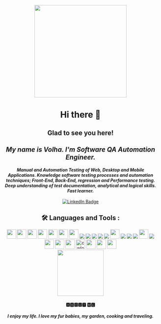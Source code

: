 <div align="center">
<div id="header" align="center">
   <img src="https://camo.githubusercontent.com/b70081ec9c6d16a35bf18610619030bfc810cda3118051cf75ace93700e233c1/68747470733a2f2f63646e2e6472696262626c652e636f6d2f75736572732f313336343032392f73637265656e73686f74732f31363039333236382f6d656469612f36386538326137666234393034363134613930363664366235343063313462322e676966" width="300"/>
</div>

  
# Hi there 👋
<div align="center">
   
## Glad to see you here!
  <div align="center">
  
## ***My name is Volha. I'm Software QA Automation Engineer.***
  <div align="center">
     
#### ***Manual and Automation Testing of Web, Desktop and Mobile Applications. Knowledge software testing processes and automation techniques; Front-End, Back-End, regression and Performance testing. Deep understanding of test documentation, analytical and logical skills. Fast learner.***
<div align="center">



<div id="badges">
  <a href="https://www.linkedin.com/in/volha-bratuhin">
    <img src="https://img.shields.io/badge/LinkedIn-blue?style=for-the-badge&logo=linkedin&logoColor=white" alt="LinkedIn Badge"/>
  </a>


## :hammer_and_wrench: Languages and Tools :
<div align="center">

<div>
<img src="https://img.shields.io/badge/Google_chrome-4285F4?style=for-the-badge&logo=Google-chrome&logoColor=white" height="30" /> 
<img src="https://img.shields.io/badge/Firefox_Browser-FF7139?style=for-the-badge&logo=Firefox-Browser&logoColor=white" height="30" />
<img src="https://img.shields.io/badge/Microsoft_Edge-0078D7?style=for-the-badge&logo=Microsoft-edge&logoColor=white" height="30" />
<img src="https://img.shields.io/badge/Safari-FF1B2D?style=for-the-badge&logo=Safari&logoColor=white" height="30" />
<img src="https://img.shields.io/badge/Android-3DDC84?style=for-the-badge&logo=android&logoColor=white" height="30" /> 
<img src="https://img.shields.io/badge/Windows-0078D6?style=for-the-badge&logo=windows&logoColor=white" height="30" /> 
<img src="https://img.shields.io/badge/iOS-000000?style=for-the-badge&logo=ios&logoColor=white" height="30" />
<img src="https://img.shields.io/badge/JavaScript-323330?style=for-the-badge&logo=javascript&logoColor=F7DF1E">
<img src="https://img.shields.io/badge/Python-FFD43B?style=for-the-badge&logo=python&logoColor=blue">
<img src="https://img.shields.io/badge/MySQL-005C84?style=for-the-badge&logo=mysql&logoColor=white">
<img src="https://img.shields.io/badge/Postman-FF6C37?style=for-the-badge&logo=Postman&logoColor=white"> 
<img src="https://img.shields.io/badge/GIT-E44C30?style=for-the-badge&logo=git&logoColor=white">
<img src="https://img.shields.io/badge/GitHub-100000?style=for-the-badge&logo=github&logoColor=white" height="30" />
<img src="https://img.shields.io/badge/Jira-0052CC?style=for-the-badge&logo=Jira&logoColor=white">
<img src="https://img.shields.io/badge/PyCharm-000000.svg?&style=for-the-badge&logo=PyCharm&logoColor=white">
<img src="https://img.shields.io/badge/Selenium%20WebDriver-1572B6?style=for-the-badge&logo=Selenium&logoColor=white">
<img src="https://img.shields.io/badge/Selenium-43B02A?style=for-the-badge&logo=Selenium&logoColor=white" height="30" />
<img src="https://img.shields.io/badge/WebStorm-007ACC?style=for-the-badge&logo=WebStorm&logoColor=white">
<img src="https://img.shields.io/badge/Selenium-43B02A?style=for-the-badge&logo=Selenium&logoColor=white" height="30" />
<img src="https://img.shields.io/badge/windows%20terminal-4D4D4D?style=for-the-badge&logo=windows%20terminal&logoColor=white" height="30" /> 
<img src="https://img.shields.io/badge/Node.js-339933?style=for-the-badge&logo=nodedotjs&logoColor=white" height="30" /> 
<img src="https://img.shields.io/badge/Codewars-B1361E?style=for-the-badge&logo=Codewars&logoColor=white" alt="cwlogo" title="cw" height="30" />
<img src="https://img.shields.io/badge/Slack-4A154B?style=for-the-badge&logo=slack&logoColor=white" height="30" />
<img src="https://img.shields.io/badge/Zoom-2D8CFF?style=for-the-badge&logo=zoom&logoColor=white" height="30" />
<img src="https://img.shields.io/badge/Lighthouse-F44B21?style=for-the-badge&logo=Lighthouse&logoColor=white" height="30" /> 

 
  

<div align="center">
<div id="header" align="center">
   <img src="https://media.giphy.com/media/v1.Y2lkPTc5MGI3NjExNmptNDNieHoyaDh5MXNnbnh0ZHFpejZ2N2k0a2M4ZXdkd25xeXIyNCZlcD12MV9pbnRlcm5hbF9naWZfYnlfaWQmY3Q9Zw/TdjQAgDIkRsYm1HUbt/giphy.gif" width="150"/>
</div>
    


<h4>🅰🅱🅾🆄🆃 🅼🅴 </h4>
<div align="center">
  
#### ***I enjoy my life. I love my fur babies, my garden, cooking and traveling.***
<div align="center">



<!--
**Volha-bratuhin/Volha-bratuhin** is a ✨ _special_ ✨ repository because its `README.md` (this file) appears on your GitHub profile.

Here are some ideas to get you started:

- 🔭 I’m currently working on ...
- 🌱 I’m currently learning ...
- 👯 I’m looking to collaborate on ...
- 🤔 I’m looking for help with ...
- 💬 Ask me about ...
- 📫 How to reach me: ...
- 😄 Pronouns: ...
- ⚡ Fun fact: ...
-->
